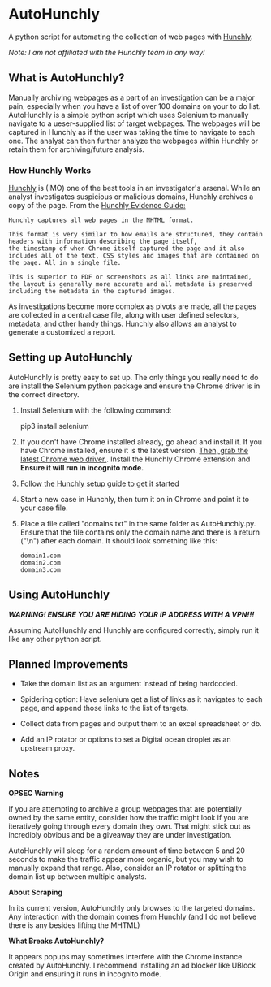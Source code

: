# AutoHunchly
A python script for automating the collection of web pages with [Hunchly](www.hunch.ly).

_Note: I am not affiliated with the Hunchly team in any way!_

## What is AutoHunchly?
Manually archiving webpages as a part of an investigation can be a major pain, especially when you have a list of over 100 domains on your to do list. AutoHunchly is a simple python script which uses Selenium to manually navigate to a ueser-supplied list of target webpages. The webpages will be captured in Hunchly as if the user was taking the time to navigate to each one. The analyst can then further analyze the webpages within Hunchly or retain them for archiving/future analysis.

### How Hunchly Works
[Hunchly](www.hunch.ly) is (IMO) one of the best tools in an investigator's arsenal. While an analyst investigates suspicious or malicious domains, Hunchly archives a copy of the page. From the [Hunchly Evidence Guide:](https://www.hunch.ly/resources/Hunchly%20Evidence%20Guide.pdf)

    Hunchly captures all web pages in the MHTML format. 
    
    This format is very similar to how emails are structured, they contain headers with information describing the page itself, 
    the timestamp of when Chrome itself captured the page and it also includes all of the text, CSS styles and images that are contained on the page. All in a single file. 
    
    This is superior to PDF or screenshots as all links are maintained, the layout is generally more accurate and all metadata is preserved including the metadata in the captured images.

As investigations become more complex as pivots are made, all the pages are collected in a central case file, along with user defined selectors, metadata, and other handy things. Hunchly also allows an analyst to generate a customized a report.


## Setting up AutoHunchly

AutoHunchly is pretty easy to set up. The only things you really need to do are install the Selenium python package and ensure the Chrome driver is in the correct directory.

1) Install Selenium with the following command:

    pip3 install selenium

2) If you don't have Chrome installed already, go ahead and install it. If you have Chrome installed, ensure it is the latest version. [Then, grab the latest Chrome web driver.](https://chromedriver.chromium.org/downloads). Install the Hunchly Chrome extension and **Ensure it will run in incognito mode.** 

3) [Follow the Hunchly setup guide to get it started](https://www.hunch.ly/downloads)

4) Start a new case in Hunchly, then turn it on in Chrome and point it to your case file. 

5) Place a file called "domains.txt" in the same folder as AutoHunchly.py. Ensure that the file contains only the domain name and there is a return ("\n") after each domain. It should look something like this:

       domain1.com
       domain2.com
       domain3.com

## Using AutoHunchly

***WARNING! ENSURE YOU ARE HIDING YOUR IP ADDRESS WITH A VPN!!!***

Assuming AutoHunchly and Hunchly are configured correctly, simply run it like any other python script.

## Planned Improvements

* Take the domain list as an argument instead of being hardcoded.

* Spidering option: Have selenium get a list of links as it navigates to each page, and append those links to the list of targets.

* Collect data from pages and output them to an excel spreadsheet or db.

* Add an IP rotator or options to set a Digital ocean droplet as an upstream proxy.

## Notes

**OPSEC Warning**

If you are attempting to archive a group webpages that are potentially owned by the same entity, consider how the traffic might look if you are iteratively going through every domain they own. That might stick out as incredibly obvious and be a giveaway they are under investigation.

AutoHunchly will sleep for a random amount of time between 5 and 20 seconds to make the traffic appear more organic, but you may wish to manually expand that range. Also, consider an IP rotator or splitting the domain list up between multiple analysts. 

**About Scraping**

In its current version, AutoHunchly only browses to the targeted domains. Any interaction with the domain comes from Hunchly (and I do not believe there is any besides lifting the MHTML)

**What Breaks AutoHunchly?**

It appears popups may sometimes interfere with the Chrome instance created by AutoHunchly. I recommend installing an ad blocker like UBlock Origin and ensuring it runs in incognito mode.
